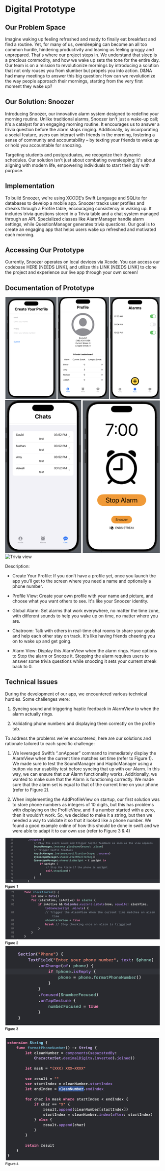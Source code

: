 # Digital Prototype
## Our Problem Space

Imagine waking up feeling refreshed and ready to finally eat breakfast and find a routine. Yet, for many of us, oversleeping can become an all too common hurdle, hindering productivity and leaving us feeling groggy and unprepared. That's where our project steps in. We understand that sleep is a precious commodity, and how we wake up sets the tone for the entire day. Our team is on a mission to revolutionize mornings by introducing a solution that not only rouses you from slumber but propels you into action. D&NA had many meetings to answer this big question: How can we revolutionize the way people approach their mornings, starting from the very first moment they wake up?


## Our Solution: Snoozer

Introducing Snoozer, our innovative alarm system designed to redefine your morning routine. Unlike traditional alarms, Snoozer isn't just a wake-up call; 
it's a catalyst for an engaging morning routine. It encourages us to answer a trivia question before the alarm stops ringing. Additionally, by incorporating a social feature, 
users can interact with friends in the morning, fostering a sense of community and accountability – by texting your friends to wake up or hold you accountable for snoozing.

Targeting students and postgraduates, we recognize their dynamic schedules. Our solution isn't just about combating oversleeping; it's about aligning with modern life, empowering individuals to start their day with purpose.

## Implementation

To build Snoozer, we're using XCODE’s Swift Language and SQLite for databases to develop a mobile app. Snoozer tracks user profiles and streaks through a Profile table, encouraging consistency in waking up. It includes trivia questions stored in a Trivia table and a chat system managed through an API. Specialized classes like AlarmManager handle alarm settings, while QuestionManager generates trivia questions. 
Our goal is to create an engaging app that helps users wake up refreshed and motivated each morning.

## Accessing Our Prototype

Currently, Snoozer operates on local devices via Xcode. You can access our codebase HERE [NEEDS LINK], and utilize this LINK [NEEDS LINK] to clone the project and experience our live app through your own screen!

## Documentation of Prototype
![Sign up, Profile, Create Alarm views](G7Pt1.png)
![Chat, Alarm views](G7Pt2.png)
![Trivia view](Trivia.png)

Description: 

- Create Your Profile: If you don’t have a profile yet, once you launch the app you’ll get to the screen where you need a name and optionally a phone number.

- Profile View: Create your own profile with your name and picture, and choose what you want others to see. It's like your Snoozer identity.

- Global Alarm: Set alarms that work everywhere, no matter the time zone, with different sounds to help you wake up on time, no matter where you are.

- Chatroom: Talk with others in real-time chat rooms to share your goals and help each other stay on track. It's like having friends cheering you on to wake up and get going.

- Alarm View: Display this AlarmView when the alarm rings. Have options to Stop the alarm or Snooze it. Stopping the alarm requires users to answer some trivia questions while snoozing it sets your current streak back to 0.

## Technical Issues
During the development of our app, we encountered various technical hurdles. Some challenges were:

1. Syncing sound and triggering haptic feedback in AlarmView to when the alarm actually rings.

2. Validating phone numbers and displaying them correctly on the profile tab.

To address the problems we’ve encountered, here are our solutions and rationale tailored to each specific challenge:

1. We leveraged Swift’s “.onAppear” command to immediately display the AlarmView when the current time matches set time (refer to Figure 1).
We made sure to test the SoundManager and HapticManager using a button via our usability test before syncing that up with our Alarm.
In this way, we can ensure that our Alarm functionality works. Additionally, we wanted to make sure that the Alarm is functioning correctly.
We made sure that the alarm set is equal to that of the current time on your phone (refer to Figure 2).

2. When implementing the AddProfileView on startup, our first solution was to store phone numbers as integers of 10 digits, but this has problems with displaying on the ProfileView, and if a number started with a zero, then it wouldn’t work. So, we decided to make it a string, but then we needed a way to validate it so that it looked like a phone number. We found a good example online of how this should be done in swift and we were able to adapt it to our own use (refer to Figure 3 & 4)

![Figures 1, 2, 3](G7Figures.png)

![Figure 4](G7Figure4.png)
